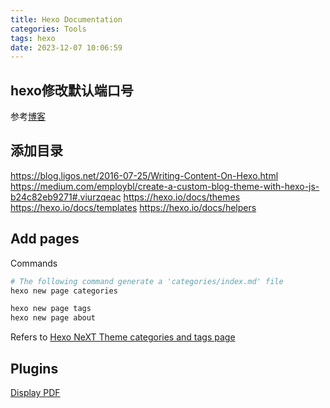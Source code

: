 ```yaml
---
title: Hexo Documentation
categories: Tools
tags: hexo
date: 2023-12-07 10:06:59
---
```



## hexo修改默认端口号

参考[博客](https://www.jianshu.com/p/8398621502fd)

## 添加目录

https://blog.ligos.net/2016-07-25/Writing-Content-On-Hexo.html
https://medium.com/employbl/create-a-custom-blog-theme-with-hexo-js-b24c82eb9271#.viurzqeac
https://hexo.io/docs/themes
https://hexo.io/docs/templates
https://hexo.io/docs/helpers


## Add pages

Commands

```bash
# The following command generate a 'categories/index.md' file
hexo new page categories

hexo new page tags
hexo new page about
```

Refers to [Hexo NeXT Theme categories and tags page](https://stackoverflow.com/questions/60759559/hexo-next-theme-categories-and-tags-page)


## Plugins

[Display PDF](https://blog.csdn.net/wugenqiang/article/details/88377669)
